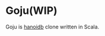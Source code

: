 Goju(WIP)
=========
Goju is [hanoidb](https://github.com/krestenkrab/hanoidb) clone written in Scala.